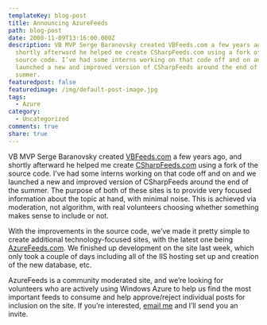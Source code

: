 ```yaml
---
templateKey: blog-post
title: Announcing AzureFeeds
path: blog-post
date: 2008-11-09T13:16:00.000Z
description: VB MVP Serge Baranovsky created VBFeeds.com a few years ago, and
  shortly afterward he helped me create CSharpFeeds.com using a fork of the
  source code. I’ve had some interns working on that code off and on and we
  launched a new and improved version of CSharpFeeds around the end of the
  summer.
featuredpost: false
featuredimage: /img/default-post-image.jpg
tags:
  - Azure
category:
  - Uncategorized
comments: true
share: true
---
```

VB MVP Serge Baranovsky created [VBFeeds.com](http://vbfeeds.com/) a few years ago, and shortly afterward he helped me create [CSharpFeeds.com](http://csharpfeeds.com/) using a fork of the source code. I’ve had some interns working on that code off and on and we launched a new and improved version of CSharpFeeds around the end of the summer. The purpose of both of these sites is to provide very focused information about the topic at hand, with minimal noise. This is achieved via moderation, not algorithm, with real volunteers choosing whether something makes sense to include or not.

With the improvements in the source code, we’ve made it pretty simple to create additional technology-focused sites, with the latest one being [AzureFeeds.com](http://azurefeeds.com/). We finished up development on the site last week, which only took a couple of days including all of the IIS hosting set up and creation of the new database, etc.

AzureFeeds is a community moderated site, and we’re looking for volunteers who are actively using Windows Azure to help us find the most important feeds to consume and help approve/reject individual posts for inclusion on the site. If you’re interested, [email me](/contact) and I’ll send you an invite.